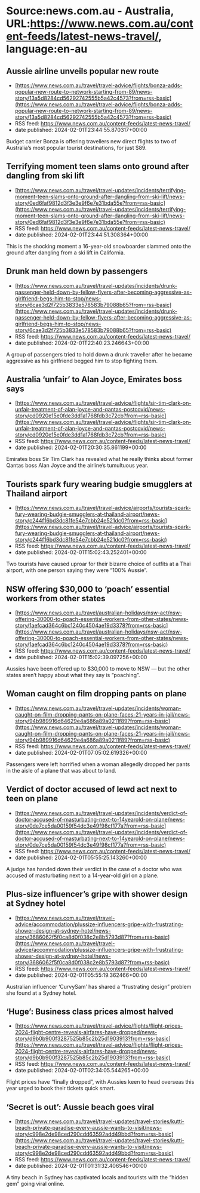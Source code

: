 # Source:news.com.au - Australia, URL:https://www.news.com.au/content-feeds/latest-news-travel/, language:en-au

## Aussie airline unveils popular new route
 - [https://www.news.com.au/travel/travel-advice/flights/bonza-adds-popular-new-route-to-network-starting-from-89/news-story/13a5d8284cd56292742555b5a42c4573?from=rss-basic](https://www.news.com.au/travel/travel-advice/flights/bonza-adds-popular-new-route-to-network-starting-from-89/news-story/13a5d8284cd56292742555b5a42c4573?from=rss-basic)
 - RSS feed: https://www.news.com.au/content-feeds/latest-news-travel/
 - date published: 2024-02-01T23:44:55.870317+00:00

Budget carrier Bonza is offering travellers new direct flights to two of Australia’s most popular tourist destinations, for just $89.

## Terrifying moment teen slams onto ground after dangling from ski lift
 - [https://www.news.com.au/travel/travel-updates/incidents/terrifying-moment-teen-slams-onto-ground-after-dangling-from-ski-lift/news-story/0ed6faf9812d3f3e3e9f6e7e31bda55e?from=rss-basic](https://www.news.com.au/travel/travel-updates/incidents/terrifying-moment-teen-slams-onto-ground-after-dangling-from-ski-lift/news-story/0ed6faf9812d3f3e3e9f6e7e31bda55e?from=rss-basic)
 - RSS feed: https://www.news.com.au/content-feeds/latest-news-travel/
 - date published: 2024-02-01T23:44:51.308364+00:00

This is the shocking moment a 16-year-old snowboarder slammed onto the ground after dangling from a ski lift in California.

## Drunk man held down by passengers
 - [https://www.news.com.au/travel/travel-updates/incidents/drunk-passenger-held-down-by-fellow-flyers-after-becoming-aggressive-as-girlfriend-begs-him-to-stop/news-story/6cae3d2f725b3833e578583b79088b65?from=rss-basic](https://www.news.com.au/travel/travel-updates/incidents/drunk-passenger-held-down-by-fellow-flyers-after-becoming-aggressive-as-girlfriend-begs-him-to-stop/news-story/6cae3d2f725b3833e578583b79088b65?from=rss-basic)
 - RSS feed: https://www.news.com.au/content-feeds/latest-news-travel/
 - date published: 2024-02-01T22:40:23.246643+00:00

A group of passengers tried to hold down a drunk traveller after he became aggressive as his girlfriend begged him to stop fighting them.

## Australia ‘unfair’ to Alan Joyce, Emirates boss says
 - [https://www.news.com.au/travel/travel-advice/flights/sir-tim-clark-on-unfair-treatment-of-alan-joyce-and-qantas-postcovid/news-story/cd0920e15e0fde3dd1a1768fdb3c72cb?from=rss-basic](https://www.news.com.au/travel/travel-advice/flights/sir-tim-clark-on-unfair-treatment-of-alan-joyce-and-qantas-postcovid/news-story/cd0920e15e0fde3dd1a1768fdb3c72cb?from=rss-basic)
 - RSS feed: https://www.news.com.au/content-feeds/latest-news-travel/
 - date published: 2024-02-01T20:30:35.861199+00:00

Emirates boss Sir Tim Clark has revealed what he really thinks about former Qantas boss Alan Joyce and the airline’s tumultuous year.

## Tourists spark fury wearing budgie smugglers at Thailand airport
 - [https://www.news.com.au/travel/travel-advice/airports/tourists-spark-fury-wearing-budgie-smugglers-at-thailand-airport/news-story/c244f16bd3dc81fe54e7cbb24e521dc0?from=rss-basic](https://www.news.com.au/travel/travel-advice/airports/tourists-spark-fury-wearing-budgie-smugglers-at-thailand-airport/news-story/c244f16bd3dc81fe54e7cbb24e521dc0?from=rss-basic)
 - RSS feed: https://www.news.com.au/content-feeds/latest-news-travel/
 - date published: 2024-02-01T15:02:43.252401+00:00

Two tourists have caused uproar for their bizarre choice of outfits at a Thai airport, with one person saying they were “100% Aussie”.

## NSW offering $30,000 to ‘poach’ essential workers from other states
 - [https://www.news.com.au/travel/australian-holidays/nsw-act/nsw-offering-30000-to-poach-essential-workers-from-other-states/news-story/1aefcad364c6bc1240c4504ae19d3378?from=rss-basic](https://www.news.com.au/travel/australian-holidays/nsw-act/nsw-offering-30000-to-poach-essential-workers-from-other-states/news-story/1aefcad364c6bc1240c4504ae19d3378?from=rss-basic)
 - RSS feed: https://www.news.com.au/content-feeds/latest-news-travel/
 - date published: 2024-02-01T15:02:39.097256+00:00

Aussies have been offered up to $30,000 to move to NSW — but the other states aren’t happy about what they say is “poaching”.

## Woman caught on film dropping pants on plane
 - [https://www.news.com.au/travel/travel-updates/incidents/woman-caught-on-film-dropping-pants-on-plane-faces-21-years-in-jail/news-story/94b989916d64629e4a686a89a0211f89?from=rss-basic](https://www.news.com.au/travel/travel-updates/incidents/woman-caught-on-film-dropping-pants-on-plane-faces-21-years-in-jail/news-story/94b989916d64629e4a686a89a0211f89?from=rss-basic)
 - RSS feed: https://www.news.com.au/content-feeds/latest-news-travel/
 - date published: 2024-02-01T07:05:02.619326+00:00

Passengers were left horrified when a woman allegedly dropped her pants in the aisle of a plane that was about to land.

## Verdict of doctor accused of lewd act next to teen on plane
 - [https://www.news.com.au/travel/travel-updates/incidents/verdict-of-doctor-accused-of-masturbating-next-to-14yearold-on-plane/news-story/0de7ce5da00159f54dc3e49f98cf177a?from=rss-basic](https://www.news.com.au/travel/travel-updates/incidents/verdict-of-doctor-accused-of-masturbating-next-to-14yearold-on-plane/news-story/0de7ce5da00159f54dc3e49f98cf177a?from=rss-basic)
 - RSS feed: https://www.news.com.au/content-feeds/latest-news-travel/
 - date published: 2024-02-01T05:55:25.143260+00:00

A judge has handed down their verdict in the case of a doctor who was accused of masturbating next to a 14-year-old girl on a plane.

## Plus-size influencer’s gripe with shower design at Sydney hotel
 - [https://www.news.com.au/travel/travel-advice/accommodation/plussize-influencers-gripe-with-frustrating-shower-design-at-sydney-hotel/news-story/3686062f5f0ca8d0f038c2e8b5793d87?from=rss-basic](https://www.news.com.au/travel/travel-advice/accommodation/plussize-influencers-gripe-with-frustrating-shower-design-at-sydney-hotel/news-story/3686062f5f0ca8d0f038c2e8b5793d87?from=rss-basic)
 - RSS feed: https://www.news.com.au/content-feeds/latest-news-travel/
 - date published: 2024-02-01T05:55:19.362466+00:00

Australian influencer ‘CurvySam’ has shared a “frustrating design” problem she found at a Sydney hotel.

## ‘Huge’: Business class prices almost halved
 - [https://www.news.com.au/travel/travel-advice/flights/flight-prices-2024-flight-centre-reveals-airfares-have-dropped/news-story/d9b0b900f3287525b85c2b25d1903913?from=rss-basic](https://www.news.com.au/travel/travel-advice/flights/flight-prices-2024-flight-centre-reveals-airfares-have-dropped/news-story/d9b0b900f3287525b85c2b25d1903913?from=rss-basic)
 - RSS feed: https://www.news.com.au/content-feeds/latest-news-travel/
 - date published: 2024-02-01T02:34:05.544265+00:00

Flight prices have “finally dropped”, with Aussies keen to head overseas this year urged to book their tickets quick smart.

## ‘Secret is out’: Aussie beach goes viral
 - [https://www.news.com.au/travel/travel-updates/travel-stories/kutti-beach-private-paradise-every-aussie-wants-to-visit/news-story/c998e2de98ced290cdd63592add49bbd?from=rss-basic](https://www.news.com.au/travel/travel-updates/travel-stories/kutti-beach-private-paradise-every-aussie-wants-to-visit/news-story/c998e2de98ced290cdd63592add49bbd?from=rss-basic)
 - RSS feed: https://www.news.com.au/content-feeds/latest-news-travel/
 - date published: 2024-02-01T01:31:32.406546+00:00

A tiny beach in Sydney has captivated locals and tourists with the “hidden gem” going viral online.

